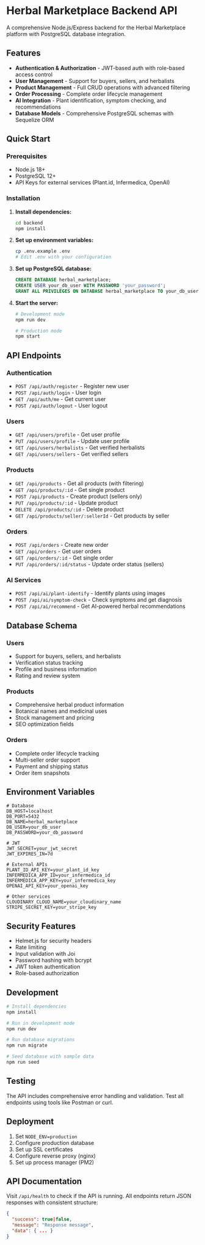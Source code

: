 # Herbal Marketplace Backend API

A comprehensive Node.js/Express backend for the Herbal Marketplace platform with PostgreSQL database integration.

## Features

- **Authentication & Authorization** - JWT-based auth with role-based access control
- **User Management** - Support for buyers, sellers, and herbalists
- **Product Management** - Full CRUD operations with advanced filtering
- **Order Processing** - Complete order lifecycle management
- **AI Integration** - Plant identification, symptom checking, and recommendations
- **Database Models** - Comprehensive PostgreSQL schemas with Sequelize ORM

## Quick Start

### Prerequisites

- Node.js 18+
- PostgreSQL 12+
- API Keys for external services (Plant.id, Infermedica, OpenAI)

### Installation

1. **Install dependencies:**
   ```bash
   cd backend
   npm install
   ```

2. **Set up environment variables:**
   ```bash
   cp .env.example .env
   # Edit .env with your configuration
   ```

3. **Set up PostgreSQL database:**
   ```sql
   CREATE DATABASE herbal_marketplace;
   CREATE USER your_db_user WITH PASSWORD 'your_password';
   GRANT ALL PRIVILEGES ON DATABASE herbal_marketplace TO your_db_user;
   ```

4. **Start the server:**
   ```bash
   # Development mode
   npm run dev
   
   # Production mode
   npm start
   ```

## API Endpoints

### Authentication
- `POST /api/auth/register` - Register new user
- `POST /api/auth/login` - User login
- `GET /api/auth/me` - Get current user
- `POST /api/auth/logout` - User logout

### Users
- `GET /api/users/profile` - Get user profile
- `PUT /api/users/profile` - Update user profile
- `GET /api/users/herbalists` - Get verified herbalists
- `GET /api/users/sellers` - Get verified sellers

### Products
- `GET /api/products` - Get all products (with filtering)
- `GET /api/products/:id` - Get single product
- `POST /api/products` - Create product (sellers only)
- `PUT /api/products/:id` - Update product
- `DELETE /api/products/:id` - Delete product
- `GET /api/products/seller/:sellerId` - Get products by seller

### Orders
- `POST /api/orders` - Create new order
- `GET /api/orders` - Get user orders
- `GET /api/orders/:id` - Get single order
- `PUT /api/orders/:id/status` - Update order status (sellers)

### AI Services
- `POST /api/ai/plant-identify` - Identify plants using images
- `POST /api/ai/symptom-check` - Check symptoms and get diagnosis
- `POST /api/ai/recommend` - Get AI-powered herbal recommendations

## Database Schema

### Users
- Support for buyers, sellers, and herbalists
- Verification status tracking
- Profile and business information
- Rating and review system

### Products
- Comprehensive herbal product information
- Botanical names and medicinal uses
- Stock management and pricing
- SEO optimization fields

### Orders
- Complete order lifecycle tracking
- Multi-seller order support
- Payment and shipping status
- Order item snapshots

## Environment Variables

```env
# Database
DB_HOST=localhost
DB_PORT=5432
DB_NAME=herbal_marketplace
DB_USER=your_db_user
DB_PASSWORD=your_db_password

# JWT
JWT_SECRET=your_jwt_secret
JWT_EXPIRES_IN=7d

# External APIs
PLANT_ID_API_KEY=your_plant_id_key
INFERMEDICA_APP_ID=your_infermedica_id
INFERMEDICA_APP_KEY=your_infermedica_key
OPENAI_API_KEY=your_openai_key

# Other services
CLOUDINARY_CLOUD_NAME=your_cloudinary_name
STRIPE_SECRET_KEY=your_stripe_key
```

## Security Features

- Helmet.js for security headers
- Rate limiting
- Input validation with Joi
- Password hashing with bcrypt
- JWT token authentication
- Role-based authorization

## Development

```bash
# Install dependencies
npm install

# Run in development mode
npm run dev

# Run database migrations
npm run migrate

# Seed database with sample data
npm run seed
```

## Testing

The API includes comprehensive error handling and validation. Test all endpoints using tools like Postman or curl.

## Deployment

1. Set `NODE_ENV=production`
2. Configure production database
3. Set up SSL certificates
4. Configure reverse proxy (nginx)
5. Set up process manager (PM2)

## API Documentation

Visit `/api/health` to check if the API is running. All endpoints return JSON responses with consistent structure:

```json
{
  "success": true|false,
  "message": "Response message",
  "data": { ... }
}
```
